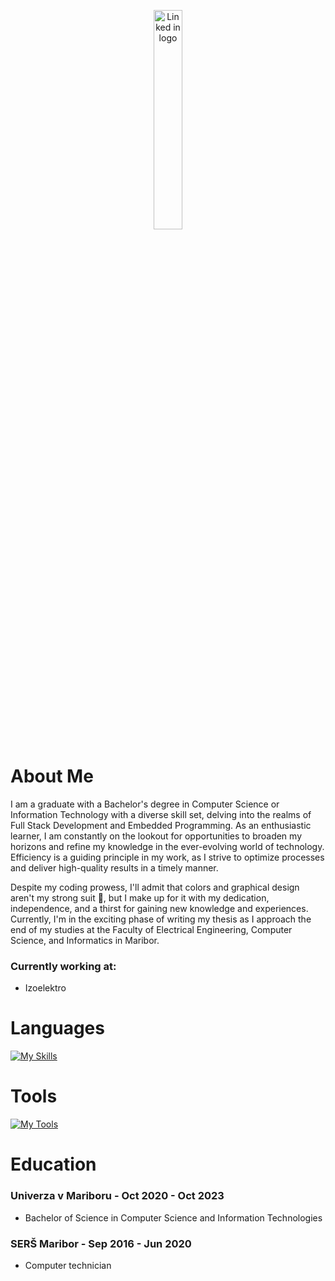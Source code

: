 <p align="center">
  <a href="https://www.linkedin.com/in/jakob-%C5%A1rumpf-1a0199217/">
    <img style="width:30%" src="https://img.shields.io/badge/LinkedIn-0077B5?style=for-the-badge&logo=linkedin&logoColor=white" alt="Linked in logo"/>
  </a>
</p>

# About Me
I am a graduate with a Bachelor's degree in Computer Science or Information Technology with a diverse skill set, delving into the realms of Full Stack Development and Embedded Programming. As an enthusiastic learner, I am constantly on the lookout for opportunities to broaden my horizons and refine my knowledge in the ever-evolving world of technology. Efficiency is a guiding principle in my work, as I strive to optimize processes and deliver high-quality results in a timely manner.

Despite my coding prowess, I'll admit that colors and graphical design aren't my strong suit 🎨, but I make up for it with my dedication, independence, and a thirst for gaining new knowledge and experiences. Currently, I'm in the exciting phase of writing my thesis as I approach the end of my studies at the Faculty of Electrical Engineering, Computer Science, and Informatics in Maribor.

### Currently working at:
- Izoelektro
# Languages
[![My Skills](https://skillicons.dev/icons?i=python,cs,c,cpp,qt,java,kotlin,html,php,css,js,ts,nextjs,nodejs,react,tailwind,mysql,postgresql,dotnet )](https://skillicons.dev)
# Tools
[![My Tools](https://skillicons.dev/icons?i=androidstudio,arduino,atom,bash,discord,docker,git,github,idea,stackoverflow,vscode,visualstudio)](https://skillicons.dev)
# Education
### Univerza v Mariboru - Oct 2020 - Oct 2023
- Bachelor of Science in Computer Science and Information Technologies
### SERŠ Maribor - Sep 2016 - Jun 2020
- Computer technician

<!--
**Kikanon/Kikanon** is a ✨ _special_ ✨ repository because its `README.md` (this file) appears on your GitHub profile.

Here are some ideas to get you started:

- 🔭 I’m currently working on ...
- 🌱 I’m currently learning ...
- 👯 I’m looking to collaborate on ...
- 🤔 I’m looking for help with ...
- 💬 Ask me about ...
- 📫 How to reach me: ...
- 😄 Pronouns: ...
- ⚡ Fun fact: ...
-->
